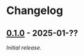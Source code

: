 # Changelog

## [0.1.0] - 2025-01-??

_Initial release._

[0.1.0]: https://github.com/athena-framework/mime/releases/tag/v0.1.0
